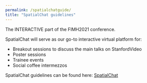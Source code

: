 ```yaml
---
permalink: /spatialchatguide/
title: "SpatialChat guidelines"
---
```


The INTERACTIVE part of the FIMH2021 conference.

SpatialChat will serve as our go-to interactive virtual platform for:
- Breakout sessions to discuss the main talks on StanfordVideo
- Poster sessions
- Trainee events
- Social coffee intermezzos


SpatialChat guidelines can be found here: [SpatialChat](https://shorturl.at/ackyO)

